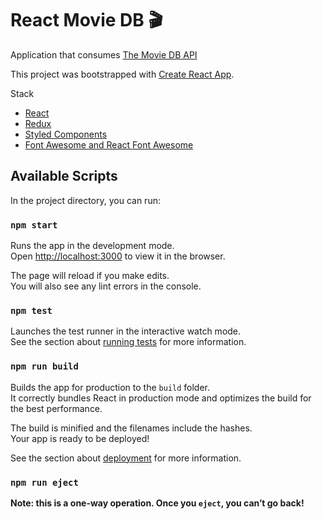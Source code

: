 # React Movie DB 🎬 

Application that consumes [The Movie DB API](https://www.themoviedb.org/)

This project was bootstrapped with [Create React App](https://github.com/facebook/create-react-app).

Stack
* [React](https://reactjs.org/)
* [Redux](https://redux.js.org/)
* [Styled Components](https://www.styled-components.com/)
* [Font Awesome and React Font Awesome](https://fontawesome.com/how-to-use/on-the-web/using-with/react)

## Available Scripts

In the project directory, you can run:

### `npm start`

Runs the app in the development mode.<br>
Open [http://localhost:3000](http://localhost:3000) to view it in the browser.

The page will reload if you make edits.<br>
You will also see any lint errors in the console.

### `npm test`

Launches the test runner in the interactive watch mode.<br>
See the section about [running tests](https://facebook.github.io/create-react-app/docs/running-tests) for more information.

### `npm run build`

Builds the app for production to the `build` folder.<br>
It correctly bundles React in production mode and optimizes the build for the best performance.

The build is minified and the filenames include the hashes.<br>
Your app is ready to be deployed!

See the section about [deployment](https://facebook.github.io/create-react-app/docs/deployment) for more information.

### `npm run eject`

**Note: this is a one-way operation. Once you `eject`, you can’t go back!**

